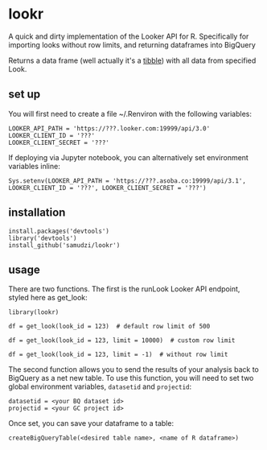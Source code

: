 # lookr

A quick and dirty implementation of the Looker API for R.  Specifically for importing looks without row limits, and returning dataframes into BigQuery

Returns a data frame (well actually it's a [tibble](https://cran.r-project.org/web/packages/tibble/vignettes/tibble.html)) with all data from specified Look.

## set up

You will first need to create a file ~/.Renviron with the following variables:

```
LOOKER_API_PATH = 'https://???.looker.com:19999/api/3.0'
LOOKER_CLIENT_ID = '???'
LOOKER_CLIENT_SECRET = '???'
```

If deploying via Jupyter notebook, you can alternatively set environment variables inline:

```
Sys.setenv(LOOKER_API_PATH = 'https://???.asoba.co:19999/api/3.1', LOOKER_CLIENT_ID = '???', LOOKER_CLIENT_SECRET = '???')
```

## installation

```
install.packages('devtools')
library('devtools')
install_github('samudzi/lookr')
```

## usage

There are two functions.  The first is the runLook Looker API endpoint, styled here as get_look:

```
library(lookr)

df = get_look(look_id = 123)  # default row limit of 500

df = get_look(look_id = 123, limit = 10000)  # custom row limit

df = get_look(look_id = 123, limit = -1)  # without row limit
```

The second function allows you to send the results of your analysis back to BigQuery as a net new table.  To use this function, you will need to set two global environment variables, `datasetid` and `projectid`:

```
datasetid = <your BQ dataset id>
projectid = <your GC project id>
```

Once set, you can save your dataframe to a table:

```
createBigQueryTable(<desired table name>, <name of R dataframe>)
```
